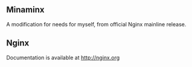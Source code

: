 ## Minaminx
A modification for needs for myself, from official Nginx mainline release.

## Nginx
Documentation is available at http://nginx.org
